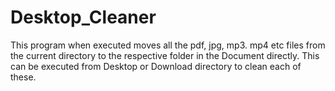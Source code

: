 # Desktop_Cleaner
This program when executed moves all the pdf, jpg, mp3. mp4 etc files from the current directory to the respective folder in the Document directly. This can be executed from Desktop or Download directory to clean each of these. 
